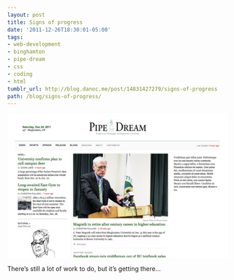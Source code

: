 ```yaml
---
layout: post
title: Signs of progress
date: '2011-12-26T18:30:01-05:00'
tags:
- web-development
- binghamton
- pipe-dream
- css
- coding
- html
tumblr_url: http://blog.danoc.me/post/14831427279/signs-of-progress
path: /blog/signs-of-progress/
---
```


![Early Pipe Dream screenshot](./pipe-dream-initial.png)

There’s still a lot of work to do, but it’s getting there…
